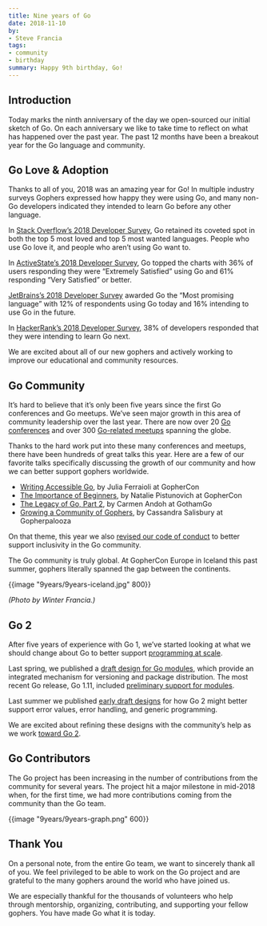```yaml
---
title: Nine years of Go
date: 2018-11-10
by:
- Steve Francia
tags:
- community
- birthday
summary: Happy 9th birthday, Go!
---
```


## Introduction

Today marks the ninth anniversary of the day we open-sourced our initial sketch of Go.
On each anniversary we like to take time to reflect on what has happened over the past year.
The past 12 months have been a breakout year for the Go language and community.

## Go Love & Adoption

Thanks to all of you, 2018 was an amazing year for Go!
In multiple industry surveys Gophers expressed how happy they were using Go,
and many non-Go developers indicated they intended to learn Go before any other language.

In [Stack Overflow’s 2018 Developer Survey](https://insights.stackoverflow.com/survey/2018#most-loved-dreaded-and-wanted),
Go retained its coveted spot in both the top 5 most loved and top 5 most wanted languages.
People who use Go love it, and people who aren’t using Go want to.

In [ActiveState’s 2018 Developer Survey](https://www.activestate.com/developer-survey-2018-open-source-runtime-pains),
Go topped the charts with 36% of users responding they were “Extremely Satisfied” using Go
and 61% responding “Very Satisfied” or better.

[JetBrains’s 2018 Developer Survey](https://www.jetbrains.com/research/devecosystem-2018/) awarded Go
the “Most promising language” with 12% of respondents using Go today and 16% intending to use Go in the future.

In [HackerRank’s 2018 Developer Survey](https://research.hackerrank.com/developer-skills/2018/),
38% of developers responded that they were intending to learn Go next.

We are excited about all of our new gophers and actively working to improve our educational and community resources.

## Go Community

It’s hard to believe that it’s only been five years since
the first Go conferences and Go meetups.
We’ve seen major growth in this area of community leadership over the last year.
There are now over 20 [Go conferences](https://github.com/golang/go/wiki/Conferences)
and over 300 [Go-related meetups](https://www.meetup.com/topics/golang/) spanning the globe.

Thanks to the hard work put into these many conferences and meetups,
there have been hundreds of great talks this year.
Here are a few of our favorite talks specifically discussing the growth of our community
and how we can better support gophers worldwide.

  - [Writing Accessible Go](https://www.youtube.com/watch?v=cVaDY0ChvOQ), by Julia Ferraioli at GopherCon
  - [The Importance of Beginners](https://www.youtube.com/watch?v=7yMXs9TRvVI), by Natalie Pistunovich at GopherCon
  - [The Legacy of Go, Part 2](https://www.youtube.com/watch?v=I_KcpgxcFyU), by Carmen Andoh at GothamGo
  - [Growing a Community of Gophers](https://www.youtube.com/watch?v=dl1mCGKwlYY), by Cassandra Salisbury at Gopherpalooza

On that theme, this year we also [revised our code of conduct](https://blog.golang.org/conduct-2018)
to better support inclusivity in the Go community.

The Go community is truly global.
At GopherCon Europe in Iceland this past summer, gophers literally spanned the gap between the continents.

{{image "9years/9years-iceland.jpg" 800}}

_(Photo by Winter Francia.)_

## Go 2

After five years of experience with Go 1, we’ve started looking at
what we should change about Go to better support
[programming at scale](/talks/2012/splash.article).

Last spring, we published a [draft design for Go modules](https://blog.golang.org/versioning-proposal),
which provide an integrated mechanism for versioning and package distribution.
The most recent Go release, Go 1.11, included
[preliminary support for modules](/doc/go1.11#modules).

Last summer we published
[early draft designs](https://blog.golang.org/go2draft)
for how Go 2 might better support error values, error handling, and generic programming.

We are excited about refining these designs with the community’s help as we work
[toward Go 2](https://blog.golang.org/toward-go2).

## Go Contributors

The Go project has been increasing in the number of contributions from the community for several years.
The project hit a major milestone in mid-2018 when, for the first time,
we had more contributions coming from the community than the Go team.

{{image "9years/9years-graph.png" 600}}

## Thank You

On a personal note, from the entire Go team,
we want to sincerely thank all of you.
We feel privileged to be able to work on the Go project
and are grateful to the many gophers around the world who have joined us.

We are especially thankful for the thousands of volunteers
who help through mentorship, organizing, contributing,
and supporting your fellow gophers.
You have made Go what it is today.
